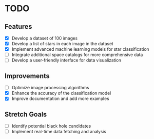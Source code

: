 # TODO

## Features
- [X] Develop a dataset of 100 images
- [X] Develop a list of stars in each image in the dataset
- [X] Implement advanced machine learning models for star classification
- [ ] Integrate additional space catalogs for more comprehensive data
- [ ] Develop a user-friendly interface for data visualization

## Improvements
- [ ] Optimize image processing algorithms
- [X] Enhance the accuracy of the classification model
- [X] Improve documentation and add more examples

## Stretch Goals
- [ ] Identify potential black hole candidates
- [ ] Implement real-time data fetching and analysis